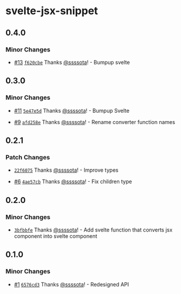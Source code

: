 # svelte-jsx-snippet

## 0.4.0

### Minor Changes

- [#13](https://github.com/ssssota/svelte-jsx-snippet/pull/13) [`f620cbe`](https://github.com/ssssota/svelte-jsx-snippet/commit/f620cbe74d755d297ed1de7838e5cb2e81548c37) Thanks [@ssssota](https://github.com/ssssota)! - Bumpup svelte

## 0.3.0

### Minor Changes

- [#11](https://github.com/ssssota/svelte-jsx-snippet/pull/11) [`5e47e5d`](https://github.com/ssssota/svelte-jsx-snippet/commit/5e47e5d451bbc57d1b7b78608ecda599ed8f0f8c) Thanks [@ssssota](https://github.com/ssssota)! - Bumpup Svelte

- [#9](https://github.com/ssssota/svelte-jsx-snippet/pull/9) [`afd258e`](https://github.com/ssssota/svelte-jsx-snippet/commit/afd258efd7a199e0e960b6ffc3e758fa97ce5479) Thanks [@ssssota](https://github.com/ssssota)! - Rename converter function names

## 0.2.1

### Patch Changes

- [`22f6075`](https://github.com/ssssota/svelte-jsx-snippet/commit/22f607548a3354d3374dc192bb6147564c4e7dbc) Thanks [@ssssota](https://github.com/ssssota)! - Improve types

- [#6](https://github.com/ssssota/svelte-jsx-snippet/pull/6) [`4ae57cb`](https://github.com/ssssota/svelte-jsx-snippet/commit/4ae57cba261ca66b2a390f2d97679dac0bfb890c) Thanks [@ssssota](https://github.com/ssssota)! - Fix children type

## 0.2.0

### Minor Changes

- [`3bfbbfe`](https://github.com/ssssota/svelte-jsx-snippet/commit/3bfbbfe5fc14e5550af7d6a06d6726029b452044) Thanks [@ssssota](https://github.com/ssssota)! - Add svelte function that converts jsx component into svelte component

## 0.1.0

### Minor Changes

- [#1](https://github.com/ssssota/svelte-jsx-snippet/pull/1) [`6576cd3`](https://github.com/ssssota/svelte-jsx-snippet/commit/6576cd33a4ce8f06c8b09732c3745e626e6a1ee5) Thanks [@ssssota](https://github.com/ssssota)! - Redesigned API

